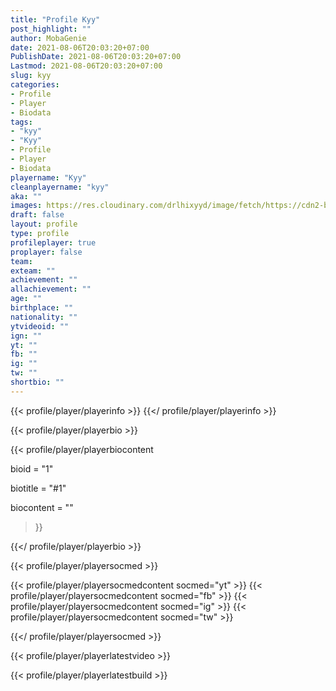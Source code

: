 ```yaml
---
title: "Profile Kyy"
post_highlight: ""
author: MobaGenie
date: 2021-08-06T20:03:20+07:00
PublishDate: 2021-08-06T20:03:20+07:00
Lastmod: 2021-08-06T20:03:20+07:00
slug: kyy
categories: 
- Profile 
- Player
- Biodata
tags: 
- "kyy"
- "Kyy"
- Profile 
- Player
- Biodata
playername: "Kyy"
cleanplayername: "kyy"
aka: ""
images: https://res.cloudinary.com/drlhixyyd/image/fetch/https://cdn2-build.mobagenie.my.id/p/images/banner/player/full/kyy.jpg
draft: false
layout: profile
type: profile
profileplayer: true
proplayer: false
team: 
exteam: "" 
achievement: ""
allachievement: ""
age: ""
birthplace: ""
nationality: ""
ytvideoid: ""
ign: ""
yt: ""
fb: ""
ig: ""
tw: ""
shortbio: ""
---
```


{{< profile/player/playerinfo >}} {{</ profile/player/playerinfo >}}

{{< profile/player/playerbio >}}

{{< profile/player/playerbiocontent 

bioid = "1" 

biotitle = "#1" 

biocontent = ""

>}}

{{</ profile/player/playerbio >}}
 
{{< profile/player/playersocmed >}}

{{< profile/player/playersocmedcontent socmed="yt" >}} 
{{< profile/player/playersocmedcontent socmed="fb" >}} 
{{< profile/player/playersocmedcontent socmed="ig" >}} 
{{< profile/player/playersocmedcontent socmed="tw" >}} 

{{</ profile/player/playersocmed >}}

{{< profile/player/playerlatestvideo >}}

{{< profile/player/playerlatestbuild >}}
